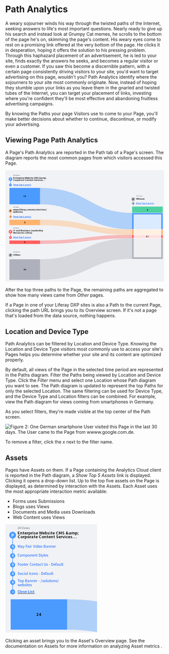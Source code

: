 # Path Analytics [](id=path-analytics)

A weary sojourner winds his way through the twisted paths of the Internet,
seeking answers to life's most important questions. Nearly ready to give up his
search and instead look at Grumpy Cat memes, he scrolls to the bottom of the
page he's on, skimming the page's content. His weary eyes come to rest on
a promising link offered at the very bottom of the page. He clicks it in
desperation, hoping it offers the solution to his pressing problem. Through this
haphazard placement of an advertisement, he is led to your site, finds exactly
the answers he seeks, and becomes a regular visitor or even a customer. If you
saw this become a discernible pattern, with a certain page consistently driving
visitors to your site, you'd want to target advertising on this page, wouldn't
you? Path Analytics identify where the sojourners to your site most commonly
originate. Now, instead of hoping they stumble upon your links as you leave them
in the gnarled and twisted tubes of the Internet, you can target your placement
of links, investing where you're confident they'll be most effective and
abandoning fruitless advertising campaigns.

By knowing the Paths your page Visitors use to come to your Page, you'll make
better decisions about whether to continue, discontinue, or modify your
advertising.

## Viewing Page Path Analytics [](id=viewing-page-path-analytics)

A Page's Path Analytics are reported in the Path tab of a Page's screen. The 
diagram reports the most common pages from which visitors accessed this Page.

![Figure 1: On top of being pretty to look at, the Path Diagram contains important information.](../../images/paths-diagram.png)

After the top three paths to the Page, the remaining paths are aggregated to
show how many views came from _Other_ pages.

If a Page in one of your Liferay DXP sites is also a Path to the current Page,
clicking the path URL brings you to its Overview screen. If it's not a
page that's loaded from the data source, nothing happens.

## Location and Device Type [](id=location-and-device-type)

Path Analytics can be filtered by Location and Device Type. Knowing the Location
and Device Type visitors most commonly use to access your site's Pages helps you
determine whether your site and its content are optimized properly.  <!-- Is
there a better way to interpret these metrics? -->

By default, all views of the Page in the selected time period are represented in
the Paths diagram. Filter the Paths being viewed by Location and Device Type.
Click the *Filter* menu and select one Location whose Path diagram you want to
see. The Path diagram is updated to represent the top Paths for only the
selected Location.  The same filtering can be used for Device Type, and the
Device Type and Location filters can be combined. For example, view the Path
diagram for views coming from smartphones in Germany. 

As you select filters, they're made visible at the top center of the Path
screen.

![Figure 2: One German smartphone User visited this Page in the last 30 days. The
User came to the Page from `wwww.google.com.de`.](../../images/paths-filters.png)

To remove a filter, click the *x* next to the filter name.

## Assets [](id=assets)

Pages have Assets on them. If a Page containing the Analytics Cloud client is
reported in the Path diagram, a *Show Top 5 Assets* link is displayed. Clicking
it opens a drop-down list. Up to the top five assets on the Page is displayed,
as determined by interaction with the Assets. Each Asset uses the most
appropriate interaction metric available:

- Forms uses Submissions
- Blogs uses Views
- Documents and Media uses Downloads
- Web Content uses Views

![Figure 3: The top 5 assets are listed for each page.](../../images/paths-assets.png)

Clicking an asset brings you to the Asset's Overview page. See the documentation
on Assets for more information on analyzing Asset metrics <!--Link when possible-->.
